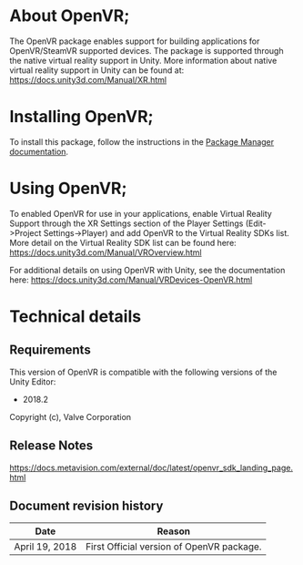 # About OpenVR;

The OpenVR package enables support for building applications for OpenVR/SteamVR supported devices. The package is supported through the native virtual reality support in Unity.
More information about native virtual reality support in Unity can be found at: https://docs.unity3d.com/Manual/XR.html

# Installing OpenVR;

To install this package, follow the instructions in the [Package Manager documentation](https://docs.unity3d.com/Packages/com.unity.package-manager-ui@latest/index.html). 

# Using OpenVR;

To enabled OpenVR for use in your applications, enable Virtual Reality Support through the XR Settings section of the Player Settings (Edit->Project Settings->Player) and add OpenVR to the Virtual Reality SDKs list.
More detail on the Virtual Reality SDK list can be found here: https://docs.unity3d.com/Manual/VROverview.html

For additional details on using OpenVR with Unity, see the documentation here: https://docs.unity3d.com/Manual/VRDevices-OpenVR.html

# Technical details
## Requirements
This version of OpenVR is compatible with the following versions of the Unity Editor:
 - 2018.2

 Copyright (c), Valve Corporation

## Release Notes

https://docs.metavision.com/external/doc/latest/openvr_sdk_landing_page.html

## Document revision history
|Date|Reason|
|---|---|
|April 19, 2018|First Official version of OpenVR package.|